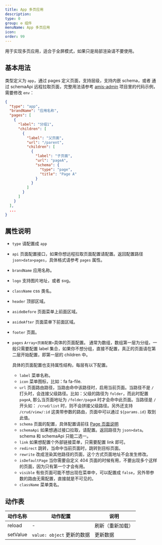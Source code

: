 ```yaml
---
title: App 多页应用
description:
type: 0
group: ⚙ 组件
menuName: App 多页应用
icon:
order: 99
---
```


用于实现多页应用，适合于全屏模式，如果只是局部渲染请不要使用。

## 基本用法

类型定义为 `app`，通过 pages 定义页面，支持层级，支持内嵌 schema，或者 通过 schemaApi 远程拉取页面，完整用法请参考 [amis-admin](https://github.com/aisuda/amis-admin) 项目里的代码示例，需要修改 `env`：

```json
{
  "type": "app",
  "brandName": "应用名称",
  "pages": [
    {
      "label": "分组1",
      "children": [
        {
          "label": "父页面",
          "url": "/parent",
          "children": [
            {
              "label": "子页面",
              "url": "pageA",
              "schema": {
                "type": "page",
                "title": "Page A"
              }
            }
          ]
        }
      ]
    }
  ],
  ...
}
```

## 属性说明

- `type` 请配置成 `app`
- `api` 页面配置接口，如果你想远程拉取页面配置请配置。返回配置路径 `json>data>pages`，具体格式请参考 `pages` 属性。
- `brandName` 应用名称。
- `logo` 支持图片地址，或者 svg。
- `className` css 类名。
- `header` 顶部区域。
- `asideBefore` 页面菜单上前面区域。
- `asideAfter` 页面菜单下前面区域。
- `footer` 页面。
- `pages` `Array<页面配置>`具体的页面配置。
  通常为数组，数组第一层为分组，一般只需要配置 label 集合，如果你不想分组，直接不配置，真正的页面请在第二层开始配置，即第一层的 children 中。

  具体的页面配置也支持属性结构，每层有以下配置。

  - `label` 菜单名称。
  - `icon` 菜单图标，比如：fa fa-file.
  - `url` 页面路由路径，当路由命中该路径时，启用当前页面。当路径不是 `/` 打头时，会连接父级路径。比如：父级的路径为 `folder`，而此时配置 `pageA`, 那么当页面地址为 `/folder/pageA` 时才会命中此页面。当路径是 `/` 开头如： `/crud/list` 时，则不会拼接父级路径。另外还支持 `/crud/view/:id` 这类带参数的路由，页面中可以通过 `${params.id}` 取到此值。
  - `schema` 页面的配置，具体配置请前往 [Page 页面说明](./page)
  - `schemaApi` 如果想通过接口拉取，请配置。返回路径为 `json>data`。schema 和 schemaApi 只能二选一。
  - `link` 如果想配置个外部链接菜单，只需要配置 link 即可。
  - `redirect` 跳转，当命中当前页面时，跳转到目标页面。
  - `rewrite` 改成渲染其他路径的页面，这个方式页面地址不会发生修改。
  - `isDefaultPage` 当你需要自定义 404 页面的时候有用，不要出现多个这样的页面，因为只有第一个才会有用。
  - `visible` 有些页面可能不想出现在菜单中，可以配置成 `false`，另外带参数的路由无需配置，直接就是不可见的。
  - `className` 菜单类名。

## 动作表

| 动作名称 | 动作配置                   | 说明             |
| -------- | -------------------------- | ---------------- |
| reload   | -                          | 刷新（重新加载） |
| setValue | `value: object` 更新的数据 | 更新数据         |
